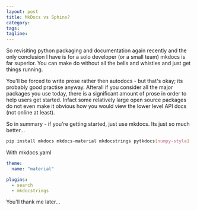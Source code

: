 ```yaml
---
layout: post
title: MkDocs vs Sphinx?
category:
tags:
tagline:
---
```


So revisiting python packaging and documentation again recently and the only conclusion I have is for a solo developer (or a small team) mkdocs is far superior. You can make do without all the bells and whistles and just get things running.

You'll be forced to write prose rather then autodocs - but that's okay; its probably good practise anyway. Afterall if you consider all the major packages you use today, there is a significant amount of prose in order to help users get started. Infact some relatively large open source packages do not even make it obvious how you would view the lower level API docs (not online at least).

So in summary - if you're getting started, just use mkdocs. Its just so much better...

```sh
pip install mkdocs mkdocs-material mkdocstrings pytkdocs[numpy-style]
```

With mkdocs.yaml

```yaml
theme:
  name: "material"

plugins:
  - search
  - mkdocstrings
```

You'll thank me later...
